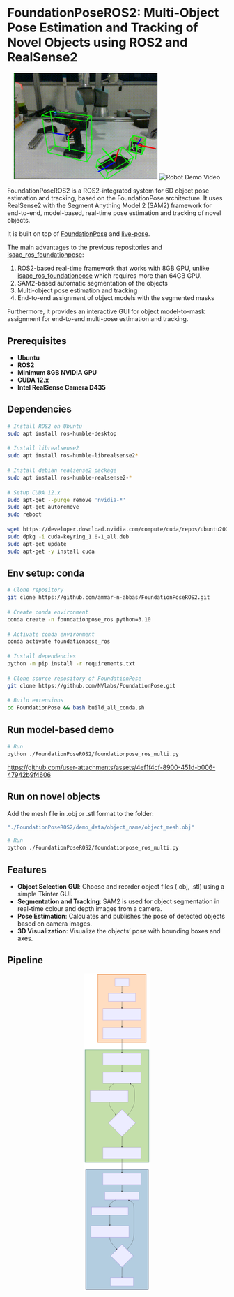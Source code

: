 # FoundationPoseROS2: Multi-Object Pose Estimation and Tracking of Novel Objects using ROS2 and RealSense2

<p align="center">
  <img src="assets/demo.gif" alt="Demo Video" width="330">
  <img src="assets/demo_robot.gif" alt="Robot Demo Video" width="434"><br>
</p>

FoundationPoseROS2 is a ROS2-integrated system for 6D object pose estimation and tracking, based on the FoundationPose architecture. It uses RealSense2 with the Segment Anything Model 2 (SAM2) framework for end-to-end, model-based, real-time pose estimation and tracking of novel objects.

It is built on top of [FoundationPose](https://github.com/NVlabs/FoundationPose) and [live-pose](https://github.com/Kaivalya192/live-pose).

The main advantages to the previous repositories and [isaac_ros_foundationpose](https://github.com/NVIDIA-ISAAC-ROS/isaac_ros_pose_estimation/tree/main/isaac_ros_foundationpose):
1. ROS2-based real-time framework that works with 8GB GPU, unlike [isaac_ros_foundationpose](https://github.com/NVIDIA-ISAAC-ROS/isaac_ros_pose_estimation/tree/main/isaac_ros_foundationpose) which requires more than 64GB GPU.
2. SAM2-based automatic segmentation of the objects
3. Multi-object pose estimation and tracking
4. End-to-end assignment of object models with the segmented masks

Furthermore, it provides an interactive GUI for object model-to-mask assignment for end-to-end multi-pose estimation and tracking.


## Prerequisites

- **Ubuntu**
- **ROS2**
- **Minimum 8GB NVIDIA GPU**
- **CUDA 12.x**
- **Intel RealSense Camera  D435**


## Dependencies

```bash
# Install ROS2 on Ubuntu
sudo apt install ros-humble-desktop

# Install librealsense2 
sudo apt install ros-humble-librealsense2*

# Install debian realsense2 package
sudo apt install ros-humble-realsense2-*

# Setup CUDA 12.x
sudo apt-get --purge remove 'nvidia-*'
sudo apt-get autoremove
sudo reboot

wget https://developer.download.nvidia.com/compute/cuda/repos/ubuntu2004/x86_64/cuda-keyring_1.0-1_all.deb
sudo dpkg -i cuda-keyring_1.0-1_all.deb
sudo apt-get update
sudo apt-get -y install cuda
```

## Env setup: conda 

```bash
# Clone repository
git clone https://github.com/ammar-n-abbas/FoundationPoseROS2.git

# Create conda environment
conda create -n foundationpose_ros python=3.10

# Activate conda environment
conda activate foundationpose_ros

# Install dependencies
python -m pip install -r requirements.txt

# Clone source repository of FoundationPose
git clone https://github.com/NVlabs/FoundationPose.git

# Build extensions
cd FoundationPose && bash build_all_conda.sh
```


## Run model-based demo

```bash
# Run
python ./FoundationPoseROS2/foundationpose_ros_multi.py
```

https://github.com/user-attachments/assets/4ef1f4cf-8900-451d-b006-47942b9f4606


## Run on novel objects

Add the mesh file in .obj or .stl format to the folder:
```bash
"./FoundationPoseROS2/demo_data/object_name/object_mesh.obj"
```

```bash
# Run
python ./FoundationPoseROS2/foundationpose_ros_multi.py
```


## Features

- **Object Selection GUI**: Choose and reorder object files (.obj, .stl) using a simple Tkinter GUI.
- **Segmentation and Tracking**: SAM2 is used for object segmentation in real-time colour and depth images from a camera.
- **Pose Estimation**: Calculates and publishes the pose of detected objects based on camera images.
- **3D Visualization**: Visualize the objects’ pose with bounding boxes and axes.


## Pipeline

<p align="center">
    <img src="assets/pipeline.svg" alt="Algorithm Pipeline" style="width: 30%; height: auto;"/>
</p>
